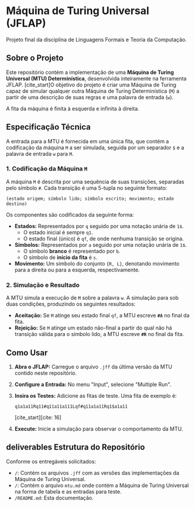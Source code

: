 # Máquina de Turing Universal (JFLAP)

Projeto final da disciplina de Linguagens Formais e Teoria da Computação.

## Sobre o Projeto

Este repositório contém a implementação de uma **Máquina de Turing Universal (MTU) Determinística**, desenvolvida inteiramente na ferramenta JFLAP. [cite_start]O objetivo do projeto é criar uma Máquina de Turing capaz de simular qualquer outra Máquina de Turing Determinística (`M`) a partir de uma descrição de suas regras e uma palavra de entrada (`w`).

A fita da máquina é finita à esquerda e infinita à direita.

## Especificação Técnica

A entrada para a MTU é fornecida em uma única fita, que contém a codificação da máquina `M` a ser simulada, seguida por um separador `$` e a palavra de entrada `w` para `M`.

### 1. Codificação da Máquina `M`

A máquina `M` é descrita por uma sequência de suas transições, separadas pelo símbolo `#`. Cada transição é uma 5-tupla no seguinte formato:

`(estado origem; símbolo lido; símbolo escrito; movimento; estado destino)`

Os componentes são codificados da seguinte forma:

* **Estados:** Representados por `q` seguido por uma notação unária de `1`s.
    * O estado inicial é sempre `q1`.
    * O estado final (único) é `qf`, de onde nenhuma transição se origina.
* **Símbolos:** Representados por `a` seguido por uma notação unária de `1`s.
    * O símbolo **branco** é representado por `b`.
    * O símbolo de **início da fita** é `s`.
* **Movimento:** Um símbolo do conjunto `{R, L}`, denotando movimento para a direita ou para a esquerda, respectivamente.

### 2. Simulação e Resultado

A MTU simula a execução de `M` sobre a palavra `w`. A simulação para sob duas condições, produzindo os seguintes resultados:

* **Aceitação:** Se `M` atinge seu estado final `qf`, a MTU escreve **`#A`** no final da fita.
* **Rejeição:** Se `M` atinge um estado não-final a partir do qual não há transição válida para o símbolo lido, a MTU escreve **`#R`** no final da fita.

## Como Usar

1.  **Abra o JFLAP:** Carregue o arquivo `.jff` da última versão da MTU contido neste repositório.
2.  **Configure a Entrada:** No menu "Input", selecione "Multiple Run".
3.  **Insira os Testes:** Adicione as fitas de teste. Uma fita de exemplo é:

    ```
    q1a1a11Rq11#q11a11a111Lqf#q11a1a11Rq1$a1a11
    ```
    [cite_start][cite: 16]

4.  **Execute:** Inicie a simulação para observar o comportamento da MTU.

##  deliverables Estrutura do Repositório

Conforme os entregáveis solicitados:

* `/`: Contém os arquivos `.jff` com as versões das implementações da Máquina de Turing Universal.
* `/`: Contém o arquivo `mtu.md` onde contém a Máquina de Turing Universal na forma de tabela e as entradas para teste.
* `/README.md`: Esta documentação.

